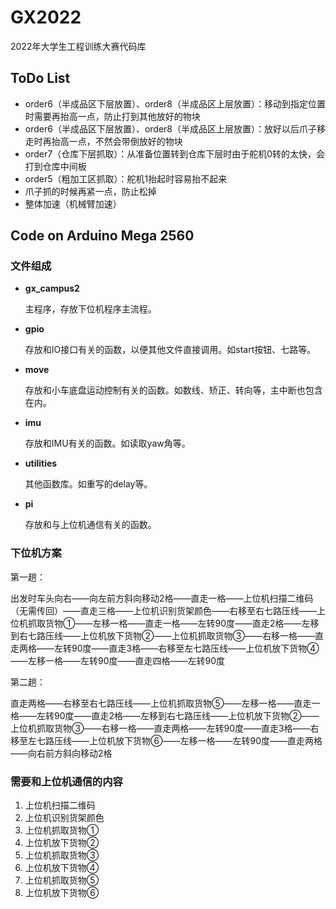 # GX2022
2022年大学生工程训练大赛代码库

## ToDo List

- order6（半成品区下层放置）、order8（半成品区上层放置）：移动到指定位置时需要再抬高一点，防止打到其他放好的物块
- order6（半成品区下层放置）、order8（半成品区上层放置）：放好以后爪子移走时再抬高一点，不然会带倒放好的物块
- order7（仓库下层抓取）：从准备位置转到仓库下层时由于舵机0转的太快，会打到仓库中间板
- order5（粗加工区抓取）：舵机1抬起时容易抬不起来
- 爪子抓的时候再紧一点，防止松掉
- 整体加速（机械臂加速）



## Code on Arduino Mega 2560

### 文件组成

- **gx_campus2**

  主程序，存放下位机程序主流程。

- **gpio**

  存放和IO接口有关的函数，以便其他文件直接调用。如start按钮、七路等。

- **move**

  存放和小车底盘运动控制有关的函数。如数线、矫正、转向等，主中断也包含在内。

- **imu**

  存放和IMU有关的函数。如读取yaw角等。

- **utilities**

  其他函数库。如重写的delay等。

- **pi**

  存放和与上位机通信有关的函数。

### 下位机方案

第一趟：

出发时车头向右——向左前方斜向移动2格——直走一格——上位机扫描二维码（无需传回）——直走三格——上位机识别货架颜色——右移至右七路压线——上位机抓取货物①——左移一格——直走一格——左转90度——直走2格——左移到右七路压线——上位机放下货物②——上位机抓取货物③——右移一格——直走两格——左转90度——直走3格——右移至左七路压线——上位机放下货物④——左移一格——左转90度——直走四格——左转90度

第二趟：

直走两格——右移至右七路压线——上位机抓取货物⑤——左移一格——直走一格——左转90度——直走2格——左移到右七路压线——上位机放下货物②——上位机抓取货物③——右移一格——直走两格——左转90度——直走3格——右移至左七路压线——上位机放下货物⑥——左移一格——左转90度——直走两格——向右前方斜向移动2格

### 需要和上位机通信的内容

1. 上位机扫描二维码
2. 上位机识别货架颜色
3. 上位机抓取货物①
4. 上位机放下货物②
5. 上位机抓取货物③
6. 上位机放下货物④
7. 上位机抓取货物⑤
8. 上位机放下货物⑥

